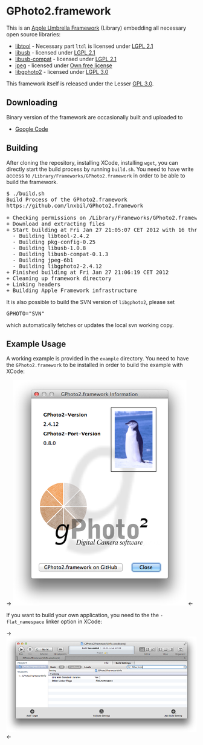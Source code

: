 # GPhoto2.framework

This is an [Apple Umbrella Framework](http://support.apple.com/kb/TA25631?viewlocale=en_US) (Library) embedding all necessary open source libraries:

* [libtool](http://www.gnu.org/software/libtool/) - Necessary part `ltdl` is licensed under [LGPL 2.1](http://www.gnu.org/licenses/old-licenses/lgpl-2.1.html)
* [libusb](http://www.libusb.org/) - licensed under [LGPL 2.1](http://www.gnu.org/licenses/old-licenses/lgpl-2.1.html)
* [libusb-compat](http://www.libusb.org/) - licensed under [LGPL 2.1](http://www.gnu.org/licenses/old-licenses/lgpl-2.1.html)
* [jpeg](http://www.ijg.org/) - licensed under [Own free license](http://xstandard.com/1D1B6C13-7BB6-4FA8-A1F9-EC1E32577D26/license-ijg.txt)
* [libgphoto2](http://www.gphoto.org/) - licensed under [LGPL 3.0](http://www.gnu.org/copyleft/lesser.html)

This framework itself is released under the Lesser [GPL 3.0](http://www.gnu.org/copyleft/).


## Downloading
Binary version of the framework are occasionally built and uploaded to

* [Google Code](http://code.google.com/p/gphoto2-framework/downloads/list)


## Building
After cloning the repository, installing XCode, installing `wget`, you can directly start the build process by running `build.sh`. You need to have write access to `/Library/Frameworks/GPhoto2.framework` in order to be able to build the framework.
<pre>
$ ./build.sh
Build Process of the GPhoto2.framework
https://github.com/lnxbil/GPhoto2.framework

+ Checking permissions on /Library/Frameworks/GPhoto2.framework
+ Download and extracting files
+ Start building at Fri Jan 27 21:05:07 CET 2012 with 16 threads
  - Building libtool-2.4.2
  - Building pkg-config-0.25
  - Building libusb-1.0.8
  - Building libusb-compat-0.1.3
  - Building jpeg-6b1
  - Building libgphoto2-2.4.12
+ Finished building at Fri Jan 27 21:06:19 CET 2012
+ Cleaning up framework directory
+ Linking headers
+ Building Apple Framework infrastructure
</pre>

It is also possible to build the SVN version of `libgphoto2`, please set
<pre>
GPHOTO="SVN"
</pre>
which automatically fetches or updates the local svn working copy.

## Example Usage
A working example is provided in the `example` directory. You need to have the `GPhoto2.framework` to be installed in order to build the example with XCode:

-> ![image](example/doc/app.png) <-

If you want to build your own application, you need to the the `-flat_namespace` linker option in XCode:

-> ![image](example/doc/flat_namespace.png) <-